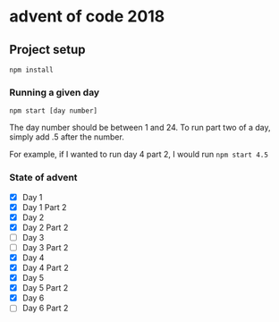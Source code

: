 # advent of code 2018

## Project setup

```
npm install
```

### Running a given day

```
npm start [day number]
```

The day number should be between 1 and 24. To run part two of a day, simply add .5 after the number.

For example, if I wanted to run day 4 part 2, I would run `npm start 4.5`

### State of advent

- [x] Day 1
- [x] Day 1 Part 2
- [x] Day 2
- [x] Day 2 Part 2
- [ ] Day 3
- [ ] Day 3 Part 2
- [x] Day 4
- [x] Day 4 Part 2
- [x] Day 5
- [x] Day 5 Part 2
- [x] Day 6
- [ ] Day 6 Part 2
